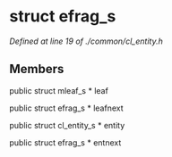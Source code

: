 # struct efrag_s

*Defined at line 19 of ./common/cl_entity.h*

## Members

public struct mleaf_s * leaf

public struct efrag_s * leafnext

public struct cl_entity_s * entity

public struct efrag_s * entnext



